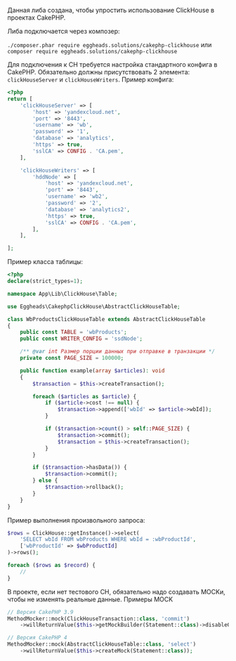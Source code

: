 Данная либа создана, чтобы упростить использование ClickHouse в проектах CakePHP.

Либа подключается через композер:

`./composer.phar require eggheads.solutions/cakephp-clickhouse`
или
`composer require eggheads.solutions/cakephp-clickhouse`

Для подключения к CH требуется настройка стандартного конфига в CakePHP. Обязательно должны присутствовать 2
элемента: `clickHouseServer` и `clickHouseWriters`. Пример конфига:

```php
<?php
return [
    'clickHouseServer' => [
        'host' => 'yandexcloud.net',
        'port' => '8443',
        'username' => 'wb',
        'password' => '1',
        'database' => 'analytics',
        'https' => true,
        'sslCA' => CONFIG . 'CA.pem',
    ],

    'clickHouseWriters' => [
        'hddNode' => [
            'host' => 'yandexcloud.net',
            'port' => '8443',
            'username' => 'wb2',
            'password' => '2',
            'database' => 'analytics2',
            'https' => true,
            'sslCA' => CONFIG . 'CA.pem',
        ],
    ],

];
```

Пример класса таблицы:

```php
<?php
declare(strict_types=1);

namespace App\Lib\ClickHouse\Table;

use Eggheads\CakephpClickHouse\AbstractClickHouseTable;

class WbProductsClickHouseTable extends AbstractClickHouseTable
{
    public const TABLE = 'wbProducts';
    public const WRITER_CONFIG = 'ssdNode';

    /** @var int Размер порции данных при отправке в транзакции */
    private const PAGE_SIZE = 100000;

    public function example(array $articles): void
    {
        $transaction = $this->createTransaction();

        foreach ($articles as $article) {
            if ($article->cost !== null) {
                $transaction->append(['wbId' => $article->wbId]);
            }

            if ($transaction->count() > self::PAGE_SIZE) {
                $transaction->commit();
                $transaction = $this->createTransaction();
            }
        }

        if ($transaction->hasData()) {
            $transaction->commit();
        } else {
            $transaction->rollback();
        }
    }
}
```

Пример выполнения произвольного запроса:

```php
$rows = ClickHouse::getInstance()->select(
    'SELECT wbId FROM wbProducts WHERE wbId = :wbProductId',
    ['wbProductId' => $wbProductId]
)->rows();

foreach ($rows as $record) {
    //
}
```

В проекте, если нет тестового CH, обязательно надо создавать MOCKи, чтобы не изменять реальные данные. Примеры MOCK

```php
// Версия CakePHP 3.9
MethodMocker::mock(ClickHouseTransaction::class, 'commit')
    ->willReturnValue($this->getMockBuilder(Statement::class)->disableOriginalConstructor()->getMock());

// Версия CakePHP 4
MethodMocker::mock(AbstractClickHouseTable::class, 'select')
    ->willReturnValue($this->createMock(Statement::class));
```
